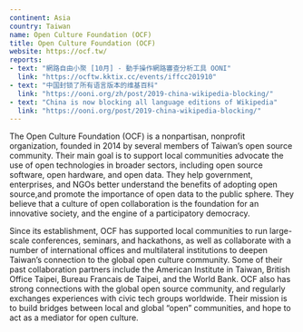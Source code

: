 ```yaml
---
continent: Asia
country: Taiwan
name: Open Culture Foundation (OCF)
title: Open Culture Foundation (OCF)
website: https://ocf.tw/
reports:
- text: "網路自由小聚 [10月] - 動手操作網路審查分析工具 OONI"
  link: "https://ocftw.kktix.cc/events/iffcc201910"
- text: "中国封锁了所有语言版本的维基百科"
  link: "https://ooni.org/zh/post/2019-china-wikipedia-blocking/"
- text: "China is now blocking all language editions of Wikipedia"
  link: "https://ooni.org/post/2019-china-wikipedia-blocking/"
---
```


The Open Culture Foundation (OCF) is a nonpartisan, nonprofit organization, founded in 2014 by several members of Taiwan’s open source community. Their main goal is to support local communities advocate the use of open technologies in broader sectors, including open source software, open hardware, and open data. They help government, enterprises, and NGOs better understand the benefits of adopting open source,and promote the importance of open data to the public sphere. They believe that a culture of open collaboration is the foundation for an innovative society, and the engine of a participatory democracy.

Since its establishment, OCF has supported local communities to run large-scale conferences, seminars, and hackathons, as well as collaborate with a number of international offices and multilateral institutions to deepen Taiwan’s connection to the global open culture community. Some of their past collaboration partners include the American Institute in Taiwan, British Office Taipei, Bureau Francais de Taipei, and the World Bank. OCF also has strong connections with the global open source community, and regularly exchanges experiences with civic tech groups worldwide. Their mission is to build bridges between local and global “open” communities, and hope to act as a mediator for open culture.

